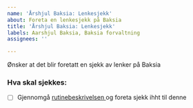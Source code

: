 ```yaml
---
name: 'Årshjul Baksia: Lenkesjekk'
about: Foreta en lenkesjekk på Baksia
title: 'Årshjul Baksia: Lenkesjekk'
labels: Aarshjul Baksia, Baksia forvaltning
assignees: ''

---
```


Ønsker at det blir foretatt en sjekk av lenker på Baksia

### Hva skal sjekkes:
- [ ] Gjennomgå [rutinebeskrivelsen ](https://digdir.sharepoint.com/sites/TeamStyringssystem/_layouts/15/Doc.aspx?sourcedoc={a62fa41d-32a2-464e-a99a-4855757ef094}&action=edit&wd=target%28%C3%85rshjul%20Baksia.one%7C88995312-846b-404e-bb37-89df5e5442e6%2FLenkesjekk%20p%C3%A5%20Baksia%20%28hvor%20vi%20har%20ansvar%5C%29%7Cfb6c8604-1906-4931-98a8-a3833a1ccfb4%2F%29&wdorigin=703) og foreta sjekk ihht til denne
